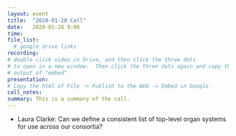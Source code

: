 ```yaml
---
layout: event
title:  "2020-01-28 Call"
date:   2020-01-28 9:00
time:
file_list:
  # google drive links
recording:
# double click video in Drive, and then click the three dots
# to open in a new window.  Then click the three dots again and copy the
# output of "embed"
presentation:
# Copy the html of File -> Publish to the Web -> Embed in Google
call_notes:
summary: This is a summary of the call.
---
```

- Laura Clarke: Can we define a consistent list of top-level organ systems for use across our consortia?
